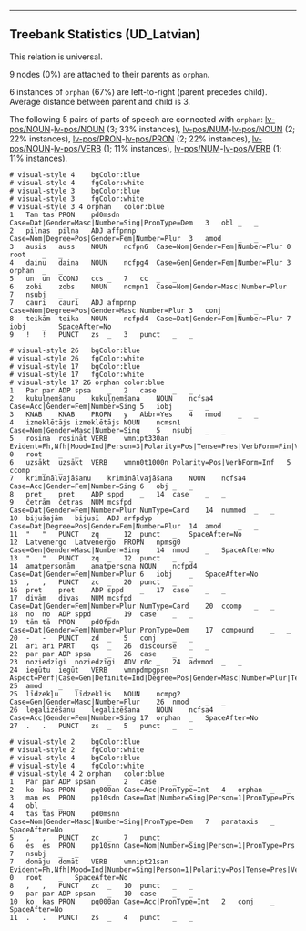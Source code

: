 

--------------------------------------------------------------------------------

## Treebank Statistics (UD_Latvian)

This relation is universal.

9 nodes (0%) are attached to their parents as `orphan`.

6 instances of `orphan` (67%) are left-to-right (parent precedes child).
Average distance between parent and child is 3.

The following 5 pairs of parts of speech are connected with `orphan`: [lv-pos/NOUN]()-[lv-pos/NOUN]() (3; 33% instances), [lv-pos/NUM]()-[lv-pos/NOUN]() (2; 22% instances), [lv-pos/PRON]()-[lv-pos/PRON]() (2; 22% instances), [lv-pos/NOUN]()-[lv-pos/VERB]() (1; 11% instances), [lv-pos/NUM]()-[lv-pos/VERB]() (1; 11% instances).


~~~ conllu
# visual-style 4	bgColor:blue
# visual-style 4	fgColor:white
# visual-style 3	bgColor:blue
# visual-style 3	fgColor:white
# visual-style 3 4 orphan	color:blue
1	Tam	tas	PRON	pd0msdn	Case=Dat|Gender=Masc|Number=Sing|PronType=Dem	3	obl	_	_
2	pilnas	pilna	ADJ	affpnnp	Case=Nom|Degree=Pos|Gender=Fem|Number=Plur	3	amod	_	_
3	ausis	auss	NOUN	ncfpn6	Case=Nom|Gender=Fem|Number=Plur	0	root	_	_
4	dainu	daina	NOUN	ncfpg4	Case=Gen|Gender=Fem|Number=Plur	3	orphan	_	_
5	un	un	CCONJ	ccs	_	7	cc	_	_
6	zobi	zobs	NOUN	ncmpn1	Case=Nom|Gender=Masc|Number=Plur	7	nsubj	_	_
7	cauri	cauri	ADJ	afmpnnp	Case=Nom|Degree=Pos|Gender=Masc|Number=Plur	3	conj	_	_
8	teikām	teika	NOUN	ncfpd4	Case=Dat|Gender=Fem|Number=Plur	7	iobj	_	SpaceAfter=No
9	!	!	PUNCT	zs	_	3	punct	_	_

~~~


~~~ conllu
# visual-style 26	bgColor:blue
# visual-style 26	fgColor:white
# visual-style 17	bgColor:blue
# visual-style 17	fgColor:white
# visual-style 17 26 orphan	color:blue
1	Par	par	ADP	spsa	_	2	case	_	_
2	kukuļņemšanu	kukuļņemšana	NOUN	ncfsa4	Case=Acc|Gender=Fem|Number=Sing	5	iobj	_	_
3	KNAB	KNAB	PROPN	y	Abbr=Yes	4	nmod	_	_
4	izmeklētājs	izmeklētājs	NOUN	ncmsn1	Case=Nom|Gender=Masc|Number=Sing	5	nsubj	_	_
5	rosina	rosināt	VERB	vmnipt330an	Evident=Fh,Nfh|Mood=Ind|Person=3|Polarity=Pos|Tense=Pres|VerbForm=Fin|Voice=Act	0	root	_	_
6	uzsākt	uzsākt	VERB	vmnn0t1000n	Polarity=Pos|VerbForm=Inf	5	ccomp	_	_
7	kriminālvajāšanu	kriminālvajāšana	NOUN	ncfsa4	Case=Acc|Gender=Fem|Number=Sing	6	obj	_	_
8	pret	pret	ADP	sppd	_	14	case	_	_
9	četrām	četras	NUM	mcsfpd	Case=Dat|Gender=Fem|Number=Plur|NumType=Card	14	nummod	_	_
10	bijušajām	bijusī	ADJ	arfpdyp	Case=Dat|Degree=Pos|Gender=Fem|Number=Plur	14	amod	_	_
11	"	"	PUNCT	zq	_	12	punct	_	SpaceAfter=No
12	Latvenergo	Latvenergo	PROPN	npmsg0	Case=Gen|Gender=Masc|Number=Sing	14	nmod	_	SpaceAfter=No
13	"	"	PUNCT	zq	_	12	punct	_	_
14	amatpersonām	amatpersona	NOUN	ncfpd4	Case=Dat|Gender=Fem|Number=Plur	6	iobj	_	SpaceAfter=No
15	,	,	PUNCT	zc	_	20	punct	_	_
16	pret	pret	ADP	sppd	_	17	case	_	_
17	divām	divas	NUM	mcsfpd	Case=Dat|Gender=Fem|Number=Plur|NumType=Card	20	ccomp	_	_
18	no	no	ADP	sppd	_	19	case	_	_
19	tām	tā	PRON	pd0fpdn	Case=Dat|Gender=Fem|Number=Plur|PronType=Dem	17	compound	_	_
20	-	-	PUNCT	zd	_	5	conj	_	_
21	arī	arī	PART	qs	_	26	discourse	_	_
22	par	par	ADP	spsa	_	26	case	_	_
23	noziedzīgi	noziedzīgi	ADV	r0c	_	24	advmod	_	_
24	iegūtu	iegūt	VERB	vmnpdmpgpsn	Aspect=Perf|Case=Gen|Definite=Ind|Degree=Pos|Gender=Masc|Number=Plur|Tense=Past|VerbForm=Part	25	amod	_	_
25	līdzekļu	līdzeklis	NOUN	ncmpg2	Case=Gen|Gender=Masc|Number=Plur	26	nmod	_	_
26	legalizēšanu	legalizēšana	NOUN	ncfsa4	Case=Acc|Gender=Fem|Number=Sing	17	orphan	_	SpaceAfter=No
27	.	.	PUNCT	zs	_	5	punct	_	_

~~~


~~~ conllu
# visual-style 2	bgColor:blue
# visual-style 2	fgColor:white
# visual-style 4	bgColor:blue
# visual-style 4	fgColor:white
# visual-style 4 2 orphan	color:blue
1	Par	par	ADP	spsan	_	2	case	_	_
2	ko	kas	PRON	pq000an	Case=Acc|PronType=Int	4	orphan	_	_
3	man	es	PRON	pp10sdn	Case=Dat|Number=Sing|Person=1|PronType=Prs	4	obl	_	_
4	tas	tas	PRON	pd0msnn	Case=Nom|Gender=Masc|Number=Sing|PronType=Dem	7	parataxis	_	SpaceAfter=No
5	,	,	PUNCT	zc	_	7	punct	_	_
6	es	es	PRON	pp10snn	Case=Nom|Number=Sing|Person=1|PronType=Prs	7	nsubj	_	_
7	domāju	domāt	VERB	vmnipt21san	Evident=Fh,Nfh|Mood=Ind|Number=Sing|Person=1|Polarity=Pos|Tense=Pres|VerbForm=Fin|Voice=Act	0	root	_	SpaceAfter=No
8	,	,	PUNCT	zc	_	10	punct	_	_
9	par	par	ADP	spsan	_	10	case	_	_
10	ko	kas	PRON	pq000an	Case=Acc|PronType=Int	2	conj	_	SpaceAfter=No
11	.	.	PUNCT	zs	_	4	punct	_	_

~~~



